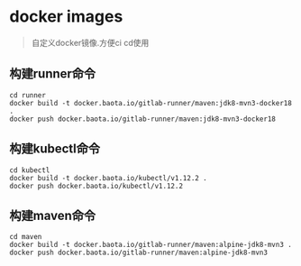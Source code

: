 # docker images
> 自定义docker镜像.方便ci cd使用

## 构建runner命令
```
cd runner
docker build -t docker.baota.io/gitlab-runner/maven:jdk8-mvn3-docker18 .
docker push docker.baota.io/gitlab-runner/maven:jdk8-mvn3-docker18
```

## 构建kubectl命令
```
cd kubectl
docker build -t docker.baota.io/kubectl/v1.12.2 .
docker push docker.baota.io/kubectl/v1.12.2
```


## 构建maven命令
```
cd maven
docker build -t docker.baota.io/gitlab-runner/maven:alpine-jdk8-mvn3 .
docker push docker.baota.io/gitlab-runner/maven:alpine-jdk8-mvn3
```